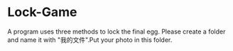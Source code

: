 # Lock-Game
A program uses three methods to lock the final egg.
Please create a folder and name it with "我的文件".Put your photo in this folder.
